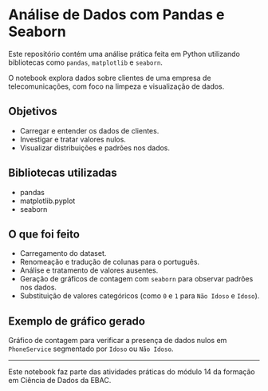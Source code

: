 # Análise de Dados com Pandas e Seaborn

Este repositório contém uma análise prática feita em Python utilizando bibliotecas como `pandas`, `matplotlib` e `seaborn`.

O notebook explora dados sobre clientes de uma empresa de telecomunicações, com foco na limpeza e visualização de dados.

## Objetivos

- Carregar e entender os dados de clientes.
- Investigar e tratar valores nulos.
- Visualizar distribuições e padrões nos dados.

## Bibliotecas utilizadas

- pandas
- matplotlib.pyplot
- seaborn

## O que foi feito

- Carregamento do dataset.
- Renomeação e tradução de colunas para o português.
- Análise e tratamento de valores ausentes.
- Geração de gráficos de contagem com `seaborn` para observar padrões nos dados.
- Substituição de valores categóricos (como `0` e `1` para `Não Idoso` e `Idoso`).


## Exemplo de gráfico gerado
Gráfico de contagem para verificar a presença de dados nulos em `PhoneService` segmentado por `Idoso` ou `Não Idoso`.


---
Este notebook faz parte das atividades práticas do módulo 14 da formação em Ciência de Dados da EBAC.